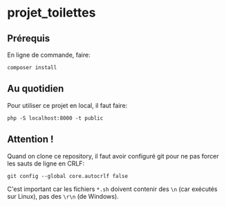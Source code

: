# projet_toilettes

## Prérequis

En ligne de commande, faire:

```
composer install
```

## Au quotidien

Pour utiliser ce projet en local, il faut faire:

```
php -S localhost:8000 -t public
```

## Attention !

Quand on clone ce repository, il faut avoir configuré git pour ne pas forcer les sauts de ligne en CRLF:

`git config --global core.autocrlf false`

C'est important car les fichiers `*.sh` doivent contenir des `\n` (car exécutés sur Linux), pas des `\r\n` (de Windows).